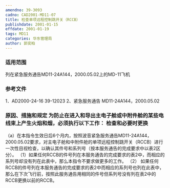```yaml
---
amendno: 39-3093
cadno: CAD2001-MD11-07
title: 检查单项远程控制跳开关（RCCB）
publishdate: 2001-01-15
effdate: 2001-01-19
tags: MD11
categories: 华东管理局
author: 郭奕柏
---
```


### 适用范围 
列在紧急服务通告MD11-24A144，2000.05.02上的MD-11飞机

<!--more-->
### 参考文件
1．AD2000-24-16 39-12023 2、紧急服务通告 MD11-24A144，2000.05.02 

### 原因、措施和规定 为防止在进入和导出主电子舱或中附件舱的某些电线束上产生火焰和烟，必须执行以下工作： 检查和必要时更换 
（a）在本指令生效日后6个月内，按照波音紧急服务通告MD11-24A144，2000.05.02要求，对主电子舱和中附件舱的单项远程控制跳开关（RCCB）进行一次性目视检查，以确认其件号和系列号（按本服务通告的完成要求中以表2区分）。 
    （1）如果任何RCCB的件号列在本服务通告的完成要求的表2中，而相应的系列号却没有列在此表中，那么本指令不要求做更多的工作。
    （2） 如果任何RCCB的件号列在本服务通告的完成要求的表2中而相应的系列号也列在此表中，那么在下次飞行前，按照此服务通告用相同的件号但系列号没有列在表2中的RCCB更换以前的RCCB。 

       
